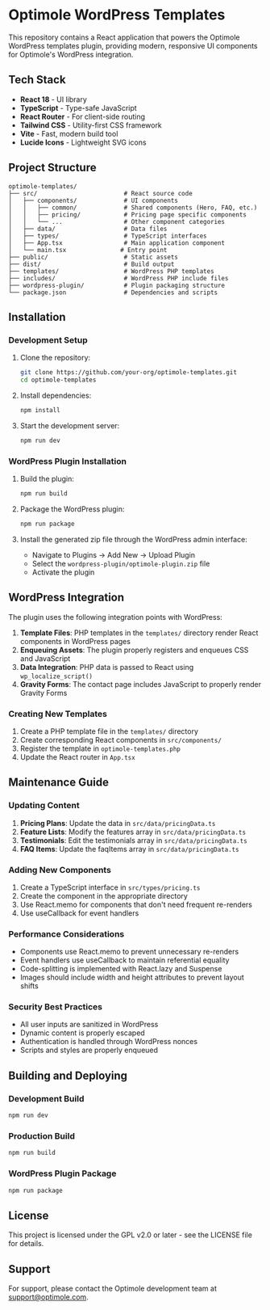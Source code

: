 # Optimole WordPress Templates

This repository contains a React application that powers the Optimole WordPress templates plugin, providing modern, responsive UI components for Optimole's WordPress integration.

## Tech Stack

- **React 18** - UI library
- **TypeScript** - Type-safe JavaScript
- **React Router** - For client-side routing
- **Tailwind CSS** - Utility-first CSS framework
- **Vite** - Fast, modern build tool
- **Lucide Icons** - Lightweight SVG icons

## Project Structure

```
optimole-templates/
├── src/                        # React source code
│   ├── components/             # UI components
│   │   ├── common/             # Shared components (Hero, FAQ, etc.)
│   │   ├── pricing/            # Pricing page specific components
│   │   └── ...                 # Other component categories
│   ├── data/                   # Data files
│   ├── types/                  # TypeScript interfaces
│   ├── App.tsx                 # Main application component
│   └── main.tsx               # Entry point
├── public/                     # Static assets
├── dist/                       # Build output
├── templates/                  # WordPress PHP templates
├── includes/                   # WordPress PHP include files
├── wordpress-plugin/           # Plugin packaging structure
└── package.json                # Dependencies and scripts
```

## Installation

### Development Setup

1. Clone the repository:
   ```bash
   git clone https://github.com/your-org/optimole-templates.git
   cd optimole-templates
   ```

2. Install dependencies:
   ```bash
   npm install
   ```

3. Start the development server:
   ```bash
   npm run dev
   ```

### WordPress Plugin Installation

1. Build the plugin:
   ```bash
   npm run build
   ```
   
2. Package the WordPress plugin:
   ```bash
   npm run package
   ```

3. Install the generated zip file through the WordPress admin interface:
   - Navigate to Plugins → Add New → Upload Plugin
   - Select the `wordpress-plugin/optimole-plugin.zip` file
   - Activate the plugin

## WordPress Integration

The plugin uses the following integration points with WordPress:

1. **Template Files**: PHP templates in the `templates/` directory render React components in WordPress pages
2. **Enqueuing Assets**: The plugin properly registers and enqueues CSS and JavaScript
3. **Data Integration**: PHP data is passed to React using `wp_localize_script()`
4. **Gravity Forms**: The contact page includes JavaScript to properly render Gravity Forms

### Creating New Templates

1. Create a PHP template file in the `templates/` directory
2. Create corresponding React components in `src/components/`
3. Register the template in `optimole-templates.php`
4. Update the React router in `App.tsx`

## Maintenance Guide

### Updating Content

1. **Pricing Plans**: Update the data in `src/data/pricingData.ts`
2. **Feature Lists**: Modify the features array in `src/data/pricingData.ts`
3. **Testimonials**: Edit the testimonials array in `src/data/pricingData.ts`
4. **FAQ Items**: Update the faqItems array in `src/data/pricingData.ts`

### Adding New Components

1. Create a TypeScript interface in `src/types/pricing.ts`
2. Create the component in the appropriate directory
3. Use React.memo for components that don't need frequent re-renders
4. Use useCallback for event handlers

### Performance Considerations

- Components use React.memo to prevent unnecessary re-renders
- Event handlers use useCallback to maintain referential equality
- Code-splitting is implemented with React.lazy and Suspense
- Images should include width and height attributes to prevent layout shifts

### Security Best Practices

- All user inputs are sanitized in WordPress
- Dynamic content is properly escaped
- Authentication is handled through WordPress nonces
- Scripts and styles are properly enqueued

## Building and Deploying

### Development Build

```bash
npm run dev
```

### Production Build

```bash
npm run build
```

### WordPress Plugin Package

```bash
npm run package
```

## License

This project is licensed under the GPL v2.0 or later - see the LICENSE file for details.

## Support

For support, please contact the Optimole development team at support@optimole.com. 